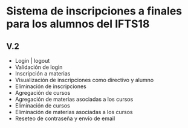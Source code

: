 # Sistema de inscripciones a finales para los alumnos del IFTS18
## V.2

- Login | logout
- Validación de login
- Inscripción a materias
- Visualización de inscripciones como directivo y alumno
- Eliminación de inscripciones
- Agregación de cursos
- Agregación de materias asociadas a los cursos
- Eliminación de cursos
- Eliminación de materias asociadas a los cursos
- Reseteo de contraseña y envío de email
